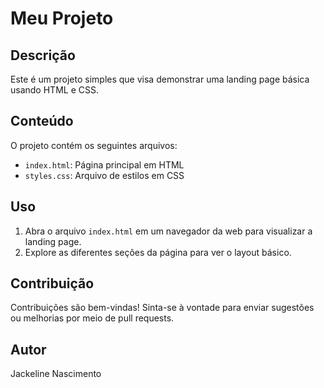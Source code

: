 # Meu Projeto

## Descrição
Este é um projeto simples que visa demonstrar uma landing page básica usando HTML e CSS.

## Conteúdo
O projeto contém os seguintes arquivos:
- `index.html`: Página principal em HTML
- `styles.css`: Arquivo de estilos em CSS

## Uso
1. Abra o arquivo `index.html` em um navegador da web para visualizar a landing page.
2. Explore as diferentes seções da página para ver o layout básico.

## Contribuição
Contribuições são bem-vindas! Sinta-se à vontade para enviar sugestões ou melhorias por meio de pull requests.

## Autor
Jackeline Nascimento

